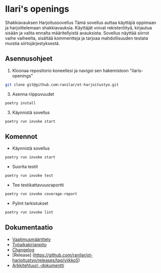 # Ilari's openings
Shakkiavauksen Harjoitussovellus
Tämä sovellus auttaa käyttäjiä oppimaan ja harjoittelemaan shakkiavauksia. Käyttäjät voivat rekisteröityä, kirjautua sisään ja valita ennalta määritellyistä avauksista. Sovellus näyttää siirrot vaihe vaiheelta, sisältää kommentteja ja tarjoaa mahdollisuuden testata muistia siirtojärjestyksestä.

## Asennusohjeet

1. Kloonaa repositorio koneellesi ja navigoi sen hakemistoon "ilaris-openings"
```bash
git clone git@github.com:ranilar/ot-harjoitustyo.git
```

3. Asenna riippuvuudet
```bash
poetry install
```

3. Käynnistä sovellus
```bash
poetry run invoke start
```

## Komennot

- Käynnistä sovellus
```bash
poetry run invoke start
```

- Suorita testit
```bash
poetry run invoke test
```

- Tee testikattavuusraportti
```bash
poetry run invoke coverage-report
```

- Pylint tarkistukset
```bash
poetry run invoke lint
```
## Dokumentaatio

-  [Vaatimusmäärittely](ilaris-openings/dokumentaatio/vaatimusmaarittely.md)
-  [Työaikakirjanpito](ilaris-openings/dokumentaatio/tuntikirjanpito.md)
-  [Changelog](ilaris-openings/dokumentaatio/changelog.md)
-  [Release] (https://github.com/ranilar/ot-harjoitustyo/releases/tag/viikko5)
-  [Arkkitehtuuri -dokumentti](ilaris-openings/dokumentaatio/arkkitehtuuri.md)

